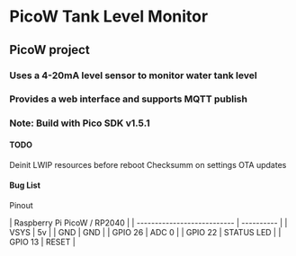 # PicoW Tank Level Monitor

## PicoW project

### Uses a 4-20mA level sensor to monitor water tank level

### Provides a web interface and supports MQTT publish

### Note: Build with Pico SDK v1.5.1

#### TODO

Deinit LWIP resources before reboot
Checksumm on settings
OTA updates

#### Bug List

Pinout

| Raspberry Pi PicoW / RP2040 |
| --------------------------- | ---------- |
| VSYS                        | 5v         |
| GND                         | GND        |
| GPIO 26                     | ADC 0      |
| GPIO 22                     | STATUS LED |
| GPIO 13                     | RESET      |
